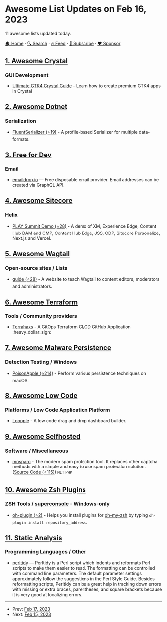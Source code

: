 # Awesome List Updates on Feb 16, 2023

11 awesome lists updated today.

[🏠 Home](/README.md) · [🔍 Search](https://www.trackawesomelist.com/search/) · [🔥 Feed](https://www.trackawesomelist.com/rss.xml) · [📮 Subscribe](https://trackawesomelist.us17.list-manage.com/subscribe?u=d2f0117aa829c83a63ec63c2f&id=36a103854c) · [❤️  Sponsor](https://github.com/sponsors/theowenyoung)



## [1. Awesome Crystal](/content/veelenga/awesome-crystal/README.md)

### GUI Development

*   [Ultimate GTK4 Crystal Guide](https://ultimate-gtk4-crystal-guide.geopjr.dev/) - Learn how to create premium GTK4 apps in Crystal

## [2. Awesome Dotnet](/content/quozd/awesome-dotnet/README.md)

### Serialization

*   [FluentSerializer (⭐19)](https://github.com/Marvin-Brouwer/FluentSerializer#readme) - A profile-based Serializer for multiple data-formats.

## [3. Free for Dev](/content/ripienaar/free-for-dev/README.md)

### Email

*   [emaildrop.io](https://emaildrop.io/) — Free disposable email provider. Email addresses can be created via GraphQL API.

## [4. Awesome Sitecore](/content/MartinMiles/awesome-sitecore/README.md)

### Helix

*   [PLAY Summit Demo (⭐28)](https://github.com/Sitecore/Sitecore.Demo.Edge) - A demo of XM, Experience Edge, Content Hub DAM and CMP, Content Hub Edge, JSS, CDP, Sitecore Personalize, Next.js and Vercel.

## [5. Awesome Wagtail](/content/springload/awesome-wagtail/README.md)

### Open-source sites / Lists

*   [guide (⭐28)](https://github.com/wagtail/guide) - A website to teach Wagtail to content editors, moderators and administrators.

## [6. Awesome Terraform](/content/shuaibiyy/awesome-terraform/README.md)

### Tools / Community providers

*   [Terrahaxs](https://www.terrahaxs.com) - A GitOps Terraform CI/CD GitHub Application :heavy\_dollar\_sign:

## [7. Awesome Malware Persistence](/content/Karneades/awesome-malware-persistence/README.md)

### Detection Testing / Windows

*   [PoisonApple (⭐214)](https://github.com/CyborgSecurity/PoisonApple) - Perform various persistence techniques on macOS.

## [8. Awesome Low Code](/content/zenitysec/awesome-low-code/README.md)

### Platforms / Low Code Application Platform

*   [Loopple](https://www.loopple.com) - A low code drag and drop dashboard builder.

## [9. Awesome Selfhosted](/content/awesome-selfhosted/awesome-selfhosted/README.md)

### Software / Miscellaneous

*   [mosparo](https://mosparo.io/) - The modern spam protection tool. It replaces other captcha methods with a simple and easy to use spam protection solution. ([Source Code (⭐115)](https://github.com/mosparo/mosparo)) `MIT` `PHP`

## [10. Awesome Zsh Plugins](/content/unixorn/awesome-zsh-plugins/README.md)

### ZSH Tools / [superconsole](https://github.com/alexchmykhalo/superconsole) - Windows-only

*   [oh-plugin (⭐2)](https://github.com/mbergo/oh-plugin) - Helps you install plugins for [oh-my-zsh](https://ohmyz.sh) by typing `oh-plugin install repository_address`.

## [11. Static Analysis](/content/analysis-tools-dev/static-analysis/README.md)

### Programming Languages / [Other](#other-1)

*   [perltidy](https://perltidy.sourceforge.net/) — Perltidy is a Perl script which indents and reformats Perl scripts to make them easier to read.
    The formatting can be controlled with command line parameters. The default parameter settings approximately follow the suggestions in the Perl Style Guide.
    Besides reformatting scripts, Perltidy can be a great help in tracking down errors with missing or extra braces, parentheses, and square brackets because it is very good at localizing errors.

---

- Prev: [Feb 17, 2023](/content/2023/02/17/README.md)
- Next: [Feb 15, 2023](/content/2023/02/15/README.md)